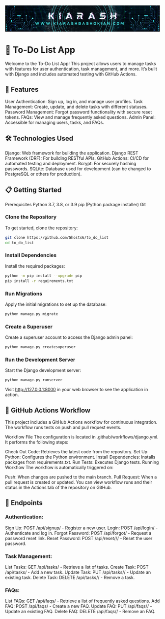![baner](https://github.com/Ghosts6/Local-website/blob/main/img/Baner.png)

# 📝 To-Do List App
Welcome to the To-Do List App! This project allows users to manage tasks with features for user authentication, task management, and more. It’s built with Django and includes automated testing with GitHub Actions.

## 🚀 Features
User Authentication: Sign up, log in, and manage user profiles.
Task Management: Create, update, and delete tasks with different statuses.
Password Management: Forgot password functionality with secure reset tokens.
FAQs: View and manage frequently asked questions.
Admin Panel: Accessible for managing users, tasks, and FAQs.

## 🛠️ Technologies Used
Django: Web framework for building the application.
Django REST Framework (DRF): For building RESTful APIs.
GitHub Actions: CI/CD for automated testing and deployment.
Bcrypt: For securely hashing passwords.
SQLite: Database used for development (can be changed to PostgreSQL or others for production).

## 📋 Getting Started
Prerequisites
Python 3.7, 3.8, or 3.9
pip (Python package installer)
Git

### Clone the Repository
To get started, clone the repository:
```sh
git clone https://github.com/Ghosts6/to_do_list
cd to_do_list
```
### Install Dependencies
Install the required packages:
```sh
python -m pip install --upgrade pip
pip install -r requirements.txt
```
### Run Migrations
Apply the initial migrations to set up the database:
```sh
python manage.py migrate
```
### Create a Superuser
Create a superuser account to access the Django admin panel:
```sh
python manage.py createsuperuser
```
### Run the Development Server
Start the Django development server:
```sh
python manage.py runserver
```
Visit http://127.0.0.1:8000 in your web browser to see the application in action.

## 🔧 GitHub Actions Workflow
This project includes a GitHub Actions workflow for continuous integration. The workflow runs tests on push and pull request events.

Workflow File
The configuration is located in .github/workflows/django.yml. It performs the following steps:

Check Out Code: Retrieves the latest code from the repository.
Set Up Python: Configures the Python environment.
Install Dependencies: Installs packages from requirements.txt.
Run Tests: Executes Django tests.
Running Workflow
The workflow is automatically triggered on:

Push: When changes are pushed to the main branch.
Pull Request: When a pull request is created or updated.
You can view workflow runs and their status in the Actions tab of the repository on GitHub.

## 🧩 Endpoints
### Authentication:
Sign Up: POST /api/signup/ - Register a new user.
Login: POST /api/login/ - Authenticate and log in.
Forgot Password: POST /api/forgot/ - Request a password reset link.
Reset Password: POST /api/reset/<uidb64>/<token>/ - Reset the user password.

### Task Management:
List Tasks: GET /api/tasks/ - Retrieve a list of tasks.
Create Task: POST /api/tasks/ - Add a new task.
Update Task: PUT /api/tasks/<id>/ - Update an existing task.
Delete Task: DELETE /api/tasks/<id>/ - Remove a task.

### FAQs:
List FAQs: GET /api/faqs/ - Retrieve a list of frequently asked questions.
Add FAQ: POST /api/faqs/ - Create a new FAQ.
Update FAQ: PUT /api/faqs/<id>/ - Update an existing FAQ.
Delete FAQ: DELETE /api/faqs/<id>/ - Remove an FAQ.
